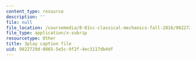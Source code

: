 ```yaml
---
content_type: resource
description: ''
file: null
file_location: /coursemedia/8-01sc-classical-mechanics-fall-2016/9822729d08655e5c9f2f4ec3117db4df_V-fy33vi-64.vtt
file_type: application/x-subrip
resourcetype: Other
title: 3play caption file
uid: 9822729d-0865-5e5c-9f2f-4ec3117db4df
---
```

